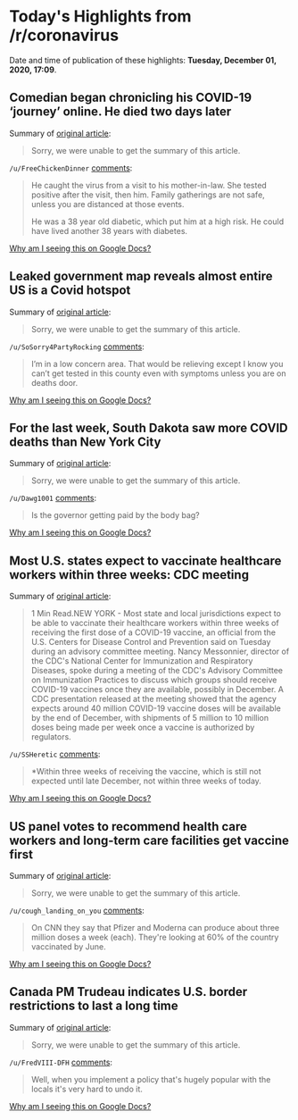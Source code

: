 # Today's Highlights from /r/coronavirus

Date and time of publication of these highlights: **Tuesday, December 01, 2020, 17:09**.

## Comedian began chronicling his COVID-19 ‘journey’ online. He died two days later

Summary of [original article](https://www.sacbee.com/news/coronavirus/article247511390.html):

> Sorry, we were unable to get the summary of this article.

`/u/FreeChickenDinner` [comments](https://www.reddit.com/r/Coronavirus/comments/k4jeih/comedian_began_chronicling_his_covid19_journey/):

> 
> 
> He caught the virus from a visit to his mother-in-law. She tested positive after the visit, then him.  Family gatherings are not safe, unless you are distanced at those events. 
> 
> He was a 38 year old diabetic, which put him at a high risk. He could have lived another 38 years with diabetes.

[Why am I seeing this on Google Docs?](https://docs.google.com/document/d/1Dc6We63vOXIZsc0op-Bt4abqkYjXzOigalQqFxmvvbM/edit?usp=sharing)

## Leaked government map reveals almost entire US is a Covid hotspot

Summary of [original article](https://www.independent.co.uk/news/world/americas/covid-hotspot-us-government-map-b1764747.html):

> Sorry, we were unable to get the summary of this article.

`/u/SoSorry4PartyRocking` [comments](https://www.reddit.com/r/Coronavirus/comments/k4ujz2/leaked_government_map_reveals_almost_entire_us_is/):

> I’m in a low concern area. That would be relieving except I know you can’t get tested in this county even with symptoms unless you are on deaths door.

[Why am I seeing this on Google Docs?](https://docs.google.com/document/d/1Dc6We63vOXIZsc0op-Bt4abqkYjXzOigalQqFxmvvbM/edit?usp=sharing)

## For the last week, South Dakota saw more COVID deaths than New York City

Summary of [original article](https://www.capjournal.com/news/for-the-last-week-south-dakota-saw-more-covid-deaths-than-new-york-city/article_4a7a220e-3124-11eb-9315-0729c8083c7d.html):

> Sorry, we were unable to get the summary of this article.

`/u/Dawg1001` [comments](https://www.reddit.com/r/Coronavirus/comments/k4mkky/for_the_last_week_south_dakota_saw_more_covid/):

> Is the governor getting paid by the body bag?

[Why am I seeing this on Google Docs?](https://docs.google.com/document/d/1Dc6We63vOXIZsc0op-Bt4abqkYjXzOigalQqFxmvvbM/edit?usp=sharing)

## Most U.S. states expect to vaccinate healthcare workers within three weeks: CDC meeting

Summary of [original article](https://www.reuters.com/article/us-health-coronavirus-vaccines-cdc/most-u-s-states-expect-to-vaccinate-healthcare-workers-within-three-weeks-cdc-meeting-idUSKBN28B6B3):

> 1 Min Read.NEW YORK - Most state and local jurisdictions expect to be able to vaccinate their healthcare workers within three weeks of receiving the first dose of a COVID-19 vaccine, an official from the U.S. Centers for Disease Control and Prevention said on Tuesday during an advisory committee meeting. Nancy Messonnier, director of the CDC's National Center for Immunization and Respiratory Diseases, spoke during a meeting of the CDC's Advisory Committee on Immunization Practices to discuss which groups should receive COVID-19 vaccines once they are available, possibly in December. A CDC presentation released at the meeting showed that the agency expects around 40 million COVID-19 vaccine doses will be available by the end of December, with shipments of 5 million to 10 million doses being made per week once a vaccine is authorized by regulators.

`/u/SSHeretic` [comments](https://www.reddit.com/r/Coronavirus/comments/k4u27r/most_us_states_expect_to_vaccinate_healthcare/):

> *Within three weeks of receiving the vaccine, which is still not expected until late December, not within three weeks of today.

[Why am I seeing this on Google Docs?](https://docs.google.com/document/d/1Dc6We63vOXIZsc0op-Bt4abqkYjXzOigalQqFxmvvbM/edit?usp=sharing)

## US panel votes to recommend health care workers and long-term care facilities get vaccine first

Summary of [original article](https://www.koaa.com/news/national/coronavirus/us-panel-to-decide-who-should-get-the-first-covid-19-shots):

> Sorry, we were unable to get the summary of this article.

`/u/cough_landing_on_you` [comments](https://www.reddit.com/r/Coronavirus/comments/k4vxrj/us_panel_votes_to_recommend_health_care_workers/):

> On CNN they say that Pfizer and Moderna can produce about three million doses a week (each). They're looking at 60% of the country vaccinated by June.

[Why am I seeing this on Google Docs?](https://docs.google.com/document/d/1Dc6We63vOXIZsc0op-Bt4abqkYjXzOigalQqFxmvvbM/edit?usp=sharing)

## Canada PM Trudeau indicates U.S. border restrictions to last a long time

Summary of [original article](https://www.reuters.com/article/health-coronavirus-canada/canada-pm-trudeau-indicates-u-s-border-restrictions-to-last-a-long-time-idUSKBN28B5FY?il=0):

> Sorry, we were unable to get the summary of this article.

`/u/FredVIII-DFH` [comments](https://www.reddit.com/r/Coronavirus/comments/k4n7yt/canada_pm_trudeau_indicates_us_border/):

> Well, when you implement a policy that's hugely popular with the locals it's very hard to undo it.

[Why am I seeing this on Google Docs?](https://docs.google.com/document/d/1Dc6We63vOXIZsc0op-Bt4abqkYjXzOigalQqFxmvvbM/edit?usp=sharing)

